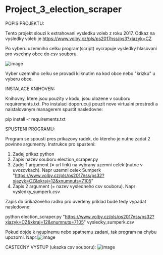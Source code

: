 # Project_3_election_scraper

POPIS PROJEKTU:

Tento projekt slouzi k extrahovani vysledku voleb z roku 2017. Odkaz na vysledky voleb je https://www.volby.cz/pls/ps2017nss/ps3?xjazyk=CZ

Po vyberu uzemniho celku program(script) vycrapuje vysledky hlasovani pro vsechny obce do csv souboru. 

![image](https://github.com/user-attachments/assets/417c4301-4f8d-44f4-8bb7-6a28a43febdd)

Vyber uzemniho celku se provadi kliknutim na kod obce nebo "krizku" u vyberu obce.


INSTALACE KNIHOVEN:

Knihovny, ktere jsou pouzity v kodu, jsou ulozene v souboru requirements.txt. 
Pro instalaci doporucuji pouzit nove virtualni prostredi a naistalovanym managerem spustit nasledovne:

pip install -r requirements.txt

SPUSTENI PROGRAMU:

Program se spousti pres prikazovy radek, do ktereho je nutne zadat 2 povinne argumenty.
Instrukce pro spusteni:
1. Zadej prikaz python
2. Zapis nazev souboru election_scraper.py
3. Zadej 1 argument (= url link) na vybrany uzemni celek (nutne v uvozovkach). Napr uzemni celek Sumperk "https://www.volby.cz/pls/ps2017nss/ps32?xjazyk=CZ&xkraj=12&xnumnuts=7105"
4. Zapis 2 argument (= nazev vysledneho csv souboru). Napr vysledky_sumperk.csv

Zapis do prikazoveho radku pro uvedeny priklad bude tedy vypadat nasledovne:

python election_scraper.py "https://www.volby.cz/pls/ps2017nss/ps32?xjazyk=CZ&xkraj=12&xnumnuts=7105" vysledky_sumperk.csv

Pokud dojde k neuplnemu nebo spatnemu zadani, tak program na chybu upozorni.
Napr:![image](https://github.com/user-attachments/assets/6f737ec4-2e56-4b38-a903-538b6b0924e0)



CASTECNY VYSTUP (ukazka csv souboru):
![image](https://github.com/user-attachments/assets/b552dc21-dff8-4699-98dd-4436c4047344)












